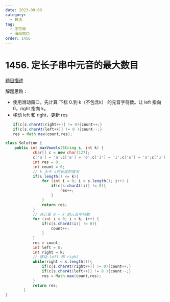 ```yaml
---
date: 2023-08-08
category: 
  - 算法
tag: 
  - 字符串
  - 滑动窗口
order: 1456
---
```


# 1456. 定长子串中元音的最大数目



<Badge text="中等" type="warning" vertical="middle" />

[题目描述](https://leetcode.cn/problems/maximum-number-of-vowels-in-a-substring-of-given-length/description/?envType=study-plan-v2&envId=leetcode-75)


解题思路：  
- 使用滑动窗口，先计算 下标 0.到 k（不包含k） 的元音字符数。让 left 指向 0，right 指向 k。
- 移动 left 和 right，更新 res
  ```java
  if(c[s.charAt(right++)] != 0){count++;}
  if(c[s.charAt(left++)] != 0 ){count--;}
  res = Math.max(count,res);
  ```

```java
class Solution {
    public int maxVowels(String s, int k) {
            char[] c = new char[127];
            c['a'] = 'a';c['e'] = 'e';c['i'] = 'i';c['o'] = 'o';c['u'] = 'u';
            int res = 0;
            int count = 0;
            // k 大于 s的长度的情况
            if(s.length() <= k){
                for (int i = 0; i < s.length(); i++) {
                    if(c[s.charAt(i)] != 0){
                        res++;
                    }
                }
                return res;
            }
            // 先计算 0 - k 的元音字符数
            for (int i = 0; i < k; i++) {
                if(c[s.charAt(i)] != 0){
                    count++;
                }
            }
            res = count;
            int left = 0;
            int right = k;
            // 移动 left 和 right
            while(right < s.length()){
                if(c[s.charAt(right++)] != 0){count++;}
                if(c[s.charAt(left++)] != 0 ){count--;}
                res = Math.max(count,res);
            }
            return res;
        }
}
```